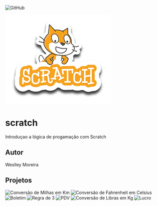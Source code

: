 ![GitHub](https://img.shields.io/github/license/wesp1201/scratch?style=plastic)

![Scratch](https://github.com/wesp1201/scratch/blob/main/assets/icons/scratch.png)

# scratch
Introduçao a lógica de progamação com Scratch
## Autor
Weslley Moreira 
## Projetos
![Conversão de Milhas em Km](https://scratch.mit.edu/projects/884652885/)
![Conversão de Fahrenheit em Celsius](https://scratch.mit.edu/projects/882610413/)
![Boletim](https://scratch.mit.edu/projects/881965825/)
![Regra de 3](https://scratch.mit.edu/projects/884965577/)
![PDV](https://scratch.mit.edu/projects/884966699/)
![Conversão de Libras em Kg](https://scratch.mit.edu/projects/884968444/)
![Lucro](https://scratch.mit.edu/projects/884969401/)
